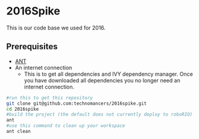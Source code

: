 # 2016Spike

This is our code base we used for 2016.

## Prerequisites
 * [ANT](http://ant.apache.org/bindownload.cgi)
 * An internet connection
    * This is to get all dependencies and IVY dependency manager. Once you have downloaded all dependencies you no longer need an internet connection.

```sh
#run this to get this repository
git clone git@github.com:technomancers/2016spike.git
cd 2016spike
#build the project (the default does not currently deploy to roboRIO)
ant
#use this command to clean up your workspace
ant clean
```